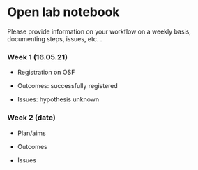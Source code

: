 # Open lab notebook

Please provide information on your workflow on a weekly basis, documenting steps, issues, etc. .

### Week 1 (16.05.21)

* Registration on OSF

* Outcomes: successfully registered 

* Issues: hypothesis unknown

### Week 2 (date)

* Plan/aims

* Outcomes

* Issues
